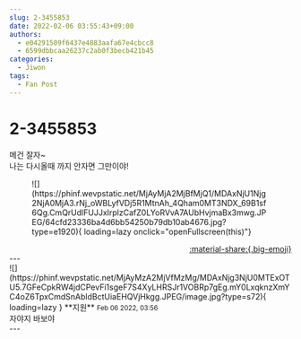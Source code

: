 ```yaml
---
slug: 2-3455853
date: 2022-02-06 03:55:43+09:00
authors:
  - e04291509f6437e4883aafa67e4cbcc8
  - 6599dbbcaa26237c2ab0f3becb421b45
categories:
  - Jiwon
tags:
  - Fan Post
---
```


# 2-3455853

<div class="post-container" markdown="1">
<div class="content-container md-sidebar__scrollwrap" markdown="1">

메건 잘자~<br>나는 다시올때 까지 안자면 그만이야!
<figure markdown="1">
![](https://phinf.wevpstatic.net/MjAyMjA2MjBfMjQ1/MDAxNjU1Njg2NjA0MjA3.rNj_oWBLyfVDj5R1MtnAh_4Qham0MT3NDX_69B1sf6Qg.CmQrUdlFUJJxIrplzCafZ0LYoRVvA7AUbHvjmaBx3mwg.JPEG/64cfd23336ba4d6bb54250b79db10ab4676.jpg?type=e1920){ loading=lazy onclick="openFullscreen(this)"}
</figure>


</div>
</div>

<div style="text-align: right;" markdown="1">
<a href="https://weverse.io/fromis9/fanpost/2-3455853" style="text-align: right;">:material-share:{.big-emoji}</a>
</div>
---

<div class="comments-container md-sidebar__scrollwrap" markdown="1">
<div class="comment" markdown="1">
<div class='id-container' markdown="1">
![](https://phinf.wevpstatic.net/MjAyMzA2MjVfMzMg/MDAxNjg3NjU0MTExOTU5.7GFeCpkRW4jdCPevFi1sgeF7S4XyLHRSJr1VOBRp7gEg.mY0LxqknzXmYC4oZ6TpxCmdSnAbldBctUiaEHQVjHkgg.JPEG/image.jpg?type=s72){ loading=lazy }
**<span class="artist">지원</span>** <small>Feb 06 2022, 03:56</small><br>
</div>
<div class='comment-body' markdown="1">
자야지 바보야
</div>
</div>
</div>
---

